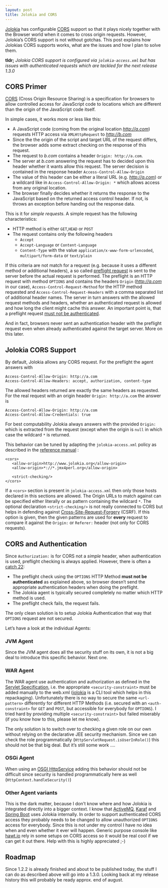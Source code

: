 ```yaml
---
layout: post
title: Jolokia and CORS
---
```

[Jolokia][1] has configurable [CORS][2] support so that it plays nicely together with the Browser world when it comes to cross origin requests. However, Jolokia’s CORS support is not without gotchas. This post explains how Jolokias CORS supports works, what are the issues and how I plan to solve them. 
<!-- more -->

**tldr;** *Jolokia CORS support is configured via `jolokia-access.xml` but has issues with authenticated requests which are tackled for the next release 1.3.0*

## CORS Primer

[CORS][3] (Cross Origin Resource Sharing) is a specification for browsers to allow controlled access for JavaScript code to locations which are different than the origin of the JavaScript code itself. 

In simple cases, it works more or less like this:

* A JavaScript code (coming from the original location *http://a.com*) requests HTTP access via `XMLHttpRequest` to *http://b.com*
* Since the the origin of the script and target URL of the request differs, the browser adds some extract checking on the response of this request.
* The request to *b.com* contains a header `Origin: http://a.com`. 
* The server at *b.com* answering the request has to decided upon this header whether it wants allow this request. The server decision is contained in the response header `Access-Control-Allow-Origin`
* The value of this header can be either a literal URL (e.g. *http://a.com*) or a wildcard like in `Access-Control-Allow-Origin: *` which allows access from any original location.
* The browser finally decides whether it returns the response to the JavaScript based on the returned access control header. If not, is throws an exception before handing out the response data.

This is it for *simple requests*. A simple request has the following characteristics:

* HTTP method is either `GET`,`HEAD` or `POST`
* The request contains only the following headers
	* `Accept`
	* `Accept-Language` or `Content-Language`
	* `Content-Type` with the value `application/x-www-form-urlencoded`, `multipart/form-data` or `text/plain`

If this criteria are not match for a request (e.g. because it uses a different method or additional headers), a so called [preflight request][4] is sent to the server before the actual request is performed. The preflight is an HTTP request with method `OPTIONS` and contains the headers `Origin` (*http://a.com* in our case), `Access-Control-Request-Method` for the HTTP method requested and `Access-Control-Request-Headers` with a comma separated list of additional header names. The server in turn answers with the allowed request methods and headers, whether an authenticated request is allowed and how long the client might cache this answer. An important point is, that a preflight request [must not be authenticated][5]. 

And in fact, browsers never sent an authentication header with the preflight request even when already authenticated against the target server. More on this later.

## Jolokia CORS Support

By default, Jolokia allows any CORS request. For the preflight the agent answers with
 
	Access-Control-Allow-Origin: http://a.com
	Access-Control-Allow-Headers: accept, authorization, content-type

The allowed headers returned are exactly the same headers as requested. For the real request with an origin header `Origin: http://a.com` the answer is

	Access-Control-Allow-Origin: http://a.com
	Access-Control-Allow-Credentials: true

For best computability Jolokia always answers with the provided `Origin:` which is extracted from the request (except when the origin is `null` in which case the wildcard `*` is returned. 

This behavior can be tuned by adapting the `jolokia-access.xml` policy as described in the [reference manual][6] :

	<cors>
	   <allow-origin>http://www.jolokia.org</allow-origin>
	   <allow-origin>*://*.jmx4perl.org</allow-origin>
	
	   <strict-checking/>
	</cors>

If a `<cors>` section is present in `jolokia-access.xml` then only those hosts declared in this sections are allowed. The Origin URLs to match against can be specified either literally or as pattern containing the wildcard `*`.  The optional declaration `<strict-checking/>` is not really connected to CORS but helps in defending against [Cross-Site-Request-Forgery][7] (CSRF). If this option is given, then the given patterns are used for **every** request to compare it against the `Origin:` or `Referer:` header (not only for CORS requests).
 
## CORS and Authentication

Since `Authorization:` is for CORS not a *simple* header, when authentication is used, preflight checking is always applied. However, there is often a [catch 22][8]:

* The preflight check using the `OPTIONS` HTTP Method **must not be authenticated** as explained above, so browser doesn’t send the appropriate authentication headers when doing the preflight.
* The Jolokia agent is typically secured completely no matter which HTTP method is used. 
* The preflight check fails, the request fails. 

The only clean solution is to setup Jolokia Authentication that way that `OPTIONS` request are not secured. 

Let’s have a look at the individual Agents:

### JVM Agent

Since the JVM agent does all the security stuff on its own, it is not a big deal to introduce this specific behavior. Next one.

### WAR Agent

The WAR agent use authentication and authorization as defined in the [Servlet Specification][9], i.e. the appropriate `<security-constraint>` must be added manually to the web.xml ([jolokia][10] is  a CLI tool which helps in this repackaging). Unfortunately there is no way to secure the same `<url-pattern>` differently for different HTTP Methods (i.e. secured with an `<auth-constraint>` for `GET` and `POST`, but accessible for everybody for `OPTIONS`). I tried hard by providing multiple `<security-constraint>` but failed miserably (if you know how to this, please let me know).

The only solution is to switch over to checking a given role on our own without relying on the declarative JEE security mechanism. Since we can check the role programmatically (`HttpServletRequest.isUserInRole()`) this should not be that big deal. But it’s still some work ….

### OSGi Agent

When using an [OSGI HttpService][11] adding this behavior should not be difficult since security is handled programmatically here as well (`HttpContext.handleSecurity()`)

### Other Agent variants

This is the dark matter, because I don’t know where and how Jolokia is integrated directly into a bigger context. I know that [ActiveMQ][12], [Karaf][13] and [Spring Boot][14] uses Jolokia internally. In order to support authenticated CORS access they probably needs to be changed to allow unauthorized `OPTIONS` access for everybody. Since this is not under my control I have no idea when and even whether it ever will happen. Generic purpose console like [hawt.io][15] rely in some setups on CORS access so it would be real cool if we can get it out there. Help with this is highly appreciated ;-)

## Roadmap

Since 1.2.2 is already finished and about to be published today, the stuff I can do as described above will go into a 1.3.0. Looking back at my release history this will probably be ready approx. end of august.


[1]:	http://www.jolokia.org
[2]:	http://www.w3.org/TR/cors/
[3]:	http://www.w3.org/TR/cors/
[4]:	http://www.w3.org/TR/cors/#resource-preflight-requests
[5]:	http://www.w3.org/TR/cors/#cross-origin-request-with-preflight-0
[6]:	http://www.jolokia.org/reference/html/security.html#security-policy
[7]:	http://de.wikipedia.org/wiki/Cross-Site-Request-Forgery
[8]:	https://code.google.com/p/twitter-api/issues/detail?id=2273
[9]:	https://jcp.org/aboutJava/communityprocess/final/jsr315/
[10]:	http://search.cpan.org/~roland/jmx4perl/scripts/jolokia
[11]:	http://www.osgi.org/javadoc/r4v42/org/osgi/service/http/HttpService.html
[12]:	http://activemq.apache.org/rest.html
[13]:	http://karaf.apache.org/manual/latest/users-guide/monitoring.html
[14]:	https://github.com/spring-projects/spring-boot/blob/master/spring-boot-docs/src/main/asciidoc/production-ready-features.adoc
[15]:	http://hawt.io